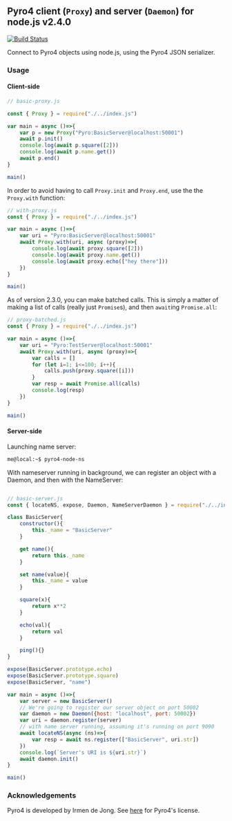 ## Pyro4 client (`Proxy`) and server (`Daemon`) for node.js v2.4.0

[![Build Status](https://travis-ci.org/dean-shaff/pyro4-node.svg?branch=master)](https://travis-ci.org/dean-shaff/pyro4-node)

Connect to Pyro4 objects using node.js, using the Pyro4 JSON serializer.

### Usage

#### Client-side

```javascript
// basic-proxy.js

const { Proxy } = require("./../index.js")

var main = async ()=>{
    var p = new Proxy("Pyro:BasicServer@localhost:50001")
    await p.init()
    console.log(await p.square([2]))
    console.log(await p.name.get())
    await p.end()
}

main()
```

In order to avoid having to call `Proxy.init` and `Proxy.end`, use the the
`Proxy.with` function:

```javascript
// with-proxy.js
const { Proxy } = require("./../index.js")

var main = async ()=>{
    var uri = "Pyro:BasicServer@localhost:50001"
    await Proxy.with(uri, async (proxy)=>{
        console.log(await proxy.square([2]))
        console.log(await proxy.name.get())
        console.log(await proxy.echo(["hey there"]))
    })
}

main()
```

As of version 2.3.0, you can make batched calls. This is simply a matter of
making a list of calls (really just `Promise`s), and then `await`ing `Promise.all`:

```javascript
// proxy-batched.js
const { Proxy } = require("./../index.js")

var main = async ()=>{
    var uri = "Pyro:TestServer@localhost:50001"
    await Proxy.with(uri, async (proxy)=>{
        var calls = []
        for (let i=1; i<=100; i++){
            calls.push(proxy.square([i]))
        }
        var resp = await Promise.all(calls)
        console.log(resp)
    })
}

main()

```

#### Server-side

Launching name server:

```sh
me@local:~$ pyro4-node-ns
```

With nameserver running in background, we can register an object with a Daemon,
and then with the NameServer:

```javascript

// basic-server.js
const { locateNS, expose, Daemon, NameServerDaemon } = require("./../index.js")

class BasicServer{
    constructor(){
        this._name = "BasicServer"
    }

    get name(){
        return this._name
    }

    set name(value){
        this._name = value
    }

    square(x){
        return x**2
    }

    echo(val){
        return val
    }

    ping(){}
}

expose(BasicServer.prototype.echo)
expose(BasicServer.prototype.square)
expose(BasicServer, "name")

var main = async ()=>{
    var server = new BasicServer()
    // We're going to register our server object on port 50002
    var daemon = new Daemon({host: "localhost", port: 50002})
    var uri = daemon.register(server)
    // with name server running, assuming it's running on port 9090
    await locateNS(async (ns)=>{
        var resp = await ns.register(["BasicServer", uri.str])
    })
    console.log(`Server's URI is ${uri.str}`)
    await daemon.init()
}

main()
```

### Acknowledgements

Pyro4 is developed by Irmen de Jong. See [here](https://github.com/irmen/Pyro4/blob/master/LICENSE) for Pyro4's license.
